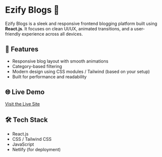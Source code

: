 # Ezify Blogs 📝

Ezify Blogs is a sleek and responsive frontend blogging platform built using **React.js**. It focuses on clean UI/UX, animated transitions, and a user-friendly experience across all devices.

## 🚀 Features
- Responsive blog layout with smooth animations
- Category-based filtering
- Modern design using CSS modules / Tailwind (based on your setup)
- Built for performance and readability

## 🌐 Live Demo
[Visit the Live Site](https://ezify-blogs.netlify.app)

## 🛠️ Tech Stack
- React.js
- CSS / Tailwind CSS
- JavaScript
- Netlify (for deployment)
